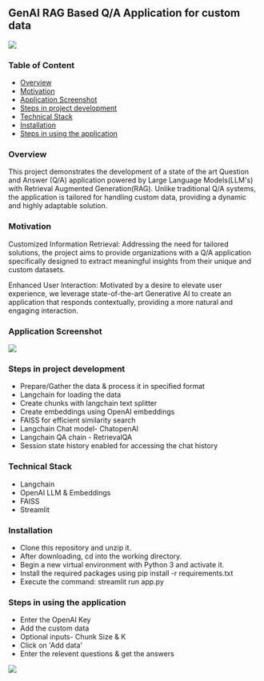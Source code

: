 ## GenAI RAG Based Q/A Application for custom data 
![](https://i.postimg.cc/j2r7R46V/gen-ai.png)



### Table of Content
  * [Overview](#overview)
  * [Motivation](#motivation)
  * [Application Screenshot](application-screenshot)
  * [Steps in project development](#steps-in-project-development)
  * [Technical Stack](#technical-stack)
  * [Installation](#installation)
  * [Steps in using the application](#steps-in-using-the-application)


### Overview 
This project demonstrates the development of a state of the art Question and Answer (Q/A) application powered by Large Language Models(LLM's) with Retrieval Augmented Generation(RAG). Unlike traditional Q/A systems, the application is tailored for handling custom data, providing a dynamic and highly adaptable solution.


### Motivation
Customized Information Retrieval: Addressing the need for tailored solutions, the project aims to provide organizations with a Q/A application specifically designed to extract meaningful insights from their unique and custom datasets.

Enhanced User Interaction: Motivated by a desire to elevate user experience, we leverage state-of-the-art Generative AI to create an application that responds contextually, providing a more natural and engaging interaction.

### Application Screenshot
![](https://i.postimg.cc/XJNvL1gY/genai-app.png)

### Steps in project development

- Prepare/Gather the data & process it in specified format
- Langchain for loading the data 
- Create chunks with langchain text splitter
- Create embeddings using OpenAI embeddings 
- FAISS for efficient similarity search 
- Langchain Chat model- ChatopenAI
- Langchain QA chain - RetrievalQA
- Session state history enabled for accessing the chat history 

### Technical Stack 

- Langchain
- OpenAI LLM & Embeddings
- FAISS
- Streamlit


### Installation 
- Clone this repository and unzip it.
- After downloading, cd into the working directory.
- Begin a new virtual environment with Python 3 and activate it.
- Install the required packages using pip install -r requirements.txt
- Execute the command: streamlit run app.py

### Steps in using the application
- Enter the OpenAI Key
- Add the custom data
- Optional inputs- Chunk Size & K
- Click on 'Add data'
- Enter the relevent questions & get the answers

![](https://res.cloudinary.com/cognitives-s3/image/upload/c_limit,dpr_auto,f_auto,fl_lossy,h_1900,q_auto,w_1900/v1/cog-live/n/1271/2023/Jan/30/XJjQaSivFeb8luqCBLAO.jpg)
